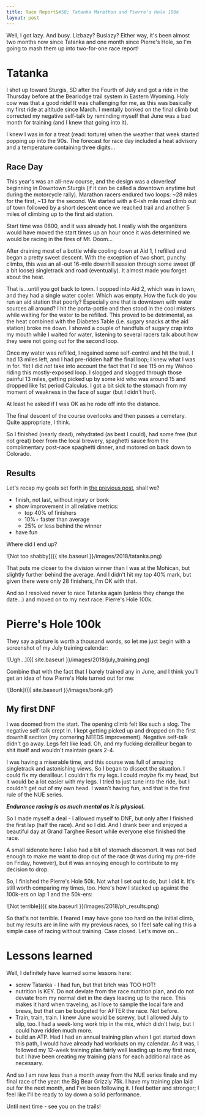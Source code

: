 ```yaml
---
title: Race Report&#58; Tatanka Marathon and Pierre's Hole 100k
layout: post
---
```


Well, I got lazy. And busy. Lizbazy? Buslazy? Either way, it's been almost two months now since Tatanka and one month since Pierre's Hole, so I'm going to mash them up into two-for-one race report!

# Tatanka

I shot up toward Sturgis, SD after the Fourth of July and got a ride in the Thursday before at the
Bearlodge trail system in Eastern Wyoming. Holy cow was that a good ride! It was challenging for me,
as this was basically my first ride at altitude since March. I mentally bonked on the final climb
but corrected my negative self-talk by reminding myself that June was a bad month for training (and
I knew that going into it).

I knew I was in for a treat (read: torture) when the weather that week started popping up into the
90s. The forecast for race day included a heat advisory and a temperature containing three digits...

## Race Day

This year's was an all-new course, and the design was a cloverleaf beginning in Downtown Sturgis (if
it can be called a downtown anytime but during the motorcycle rally). Marathon racers endured two
loops: ~28 miles for the first, ~13 for the second. We started with a 6-ish mile road climb out of
town followed by a short descent once we reached trail and another 5 miles of climbing up to the
first aid station.

Start time was 0800, and it was already hot. I really wish the organizers would have moved the start
times up an hour once it was determined we would be racing in the fires of Mt. Doom...

After draining most of a bottle while cooling down at Aid 1, I refilled and began a pretty sweet
descent. With the exception of two short, punchy climbs, this was an all-out 16-mile downhill session
through some sweet (if a bit loose) singletrack and road (eventually). It almost made you forget
about the heat.

That is...until you got back to town. I popped into Aid 2, which was in town, and they had a single
water cooler. Which was empty. How the fuck do you run an aid station that poorly? Especially one
that is downtown with water sources all around? I hit the porta-pottie and then stood in the cool
misters while waiting for the water to be refilled. This proved to be detrimental, as the heat
combined with the Diabetes Table (i.e. sugary snacks at the aid station) broke me down. I shoved a
couple of handfuls of sugary crap into my mouth while I waited for water, listening to several
racers talk about how they were not going out for the second loop.

Once my water was refilled, I regained some self-control and hit the trail. I had 13 miles left, and
I had pre-ridden half the final loop; I knew what I was in for. Yet I did *not* take into account
the fact that I'd see 115 on my Wahoo riding this mostly-exposed loop. I slogged and slogged through
those painful 13 miles, getting picked up by some kid who was around 15 and dropped like
1st period Calculus. I got a bit sick to the stomach from my moment of weakness in the face of sugar
(but I didn't hurl).

At least he asked if I was OK as he rode off into the distance.

The final descent of the course overlooks and then passes a cemetary. Quite appropriate, I think.

So I finished (nearly dead), rehydrated (as best I could), had some free (but not great) beer from 
the local brewery, spaghetti sauce from the complimentary post-race spaghetti dinner, and motored on
back down to Colorado.

## Results

Let's recap my goals set forth in [the previous post][1], shall we?

- finish, not last, without injury or bonk
- show improvement in all relative metrics:
    - top 40% of finishers
    - 10%+ faster than average
    - 25% or less behind the winner
- have fun

Where did I end up?

![Not too shabby]({{ site.baseurl }}/images/2018/tatanka.png)

That puts me closer to the division winner than I was at the Mohican, but slightly further behind
the average. And I didn't hit my top 40% mark, but given there were only 28 finishers, I'm OK with
that.

And so I resolved never to race Tatanka again (unless they change the date...) and moved on to my next race:
Pierre's Hole 100k.

# Pierre's Hole 100k

They say a picture is worth a thousand words, so let me just begin with a screenshot of my July
training calendar:

![Ugh...]({{ site.baseurl }}/images/2018/july_training.png)

Combine that with the fact that I barely trained any in June, and I think you'll get an idea of how
Pierre's Hole turned out for me:

![Bonk]({{ site.baseurl }}/images/bonk.gif)

## My first DNF

I was doomed from the start. The opening climb felt like such a slog. The negative self-talk crept
in. I kept getting picked up and dropped on the first downhill section (my cornering NEEDS
improvement). Negative self-talk didn't go away. Legs felt like lead. Oh, and my fucking derailleur
began to shit itself and wouldn't maintain gears 2-4.

I was having a miserable time, and this course was full of amazing singletrack and astonishing
views. So I began to dissect the situation. I could fix my derailleur. I couldn't fix my legs. I
could *maybe* fix my head, but it would be a lot easier with my legs. I tried to just tune into the
ride, but I couldn't get out of my own head. I wasn't having fun, and that is the first rule of the
NUE series.

***Endurance racing is as much mental as it is physical.***

So I made myself a deal - I allowed myself to DNF, but only after I finished the first lap (half the
race). And so I did. And I drank beer and enjoyed a beautiful day at Grand Targhee Resort while
everyone else finished the race.

A small sidenote here: I also had a bit of stomach discomort. It was not bad enough to make me want
to drop out of the race (it was during my pre-ride on Friday, however), but it was annoying enough
to contribute to my decision to drop.

So, I finished the Pierre's Hole 50k. Not what I set out to do, but I did it. It's still worth
comparing my times, too. Here's how I stacked up against the 100k-ers on lap 1 and the 50k-ers:

![Not terrible]({{ site.baseurl }}/images/2018/ph_results.png)

So that's not terrible. I feared I may have gone too hard on the initial climb, but my results are
in line with my previous races, so I feel safe calling this a simple case of racing without
training. Case closed. Let's move on...

# Lessons learned

Well, I definitely have learned some lessons here:

- screw Tatanka - I had fun, but that bitch was TOO HOT!
- nutrition is KEY. Do not deviate from the race nutrition plan, and do not deviate from my normal
  diet in the days leading up to the race. This makes it hard when traveling, as I love to sample
  the local fare and brews, but that can be budgeted for AFTER the race. Not before.
- Train, train, train. I knew June would be screwy, but I allowed July to slip, too. I had a
  week-long work trip in the mix, which didn't help, but I could have ridden much more.
- build an ATP. Had I had an annual training plan when I got started down this path, I would have
  already had workouts on my calendar. As it was, I followed my 12-week training plan fairly well
  leading up to my first race, but I have been creating my training plans for each additional race
  as necessary.

And so I am now less than a month away from the NUE series finale and my final race of the year: the
Big Bear Grizzly 75k. I have my training plan laid out for the next month, and I've been following
it. I feel better and stronger; I feel like I'll be ready to lay down a solid performance. 

Until next time - see you on the trails!

 [1]: /race-report-mohican-100k

